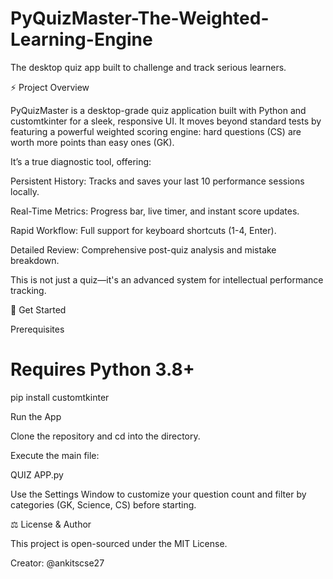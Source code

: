 # PyQuizMaster-The-Weighted-Learning-Engine
The desktop quiz app built to challenge and track serious learners.

⚡ Project Overview

PyQuizMaster is a desktop-grade quiz application built with Python and customtkinter for a sleek, responsive UI. It moves beyond standard tests by featuring a powerful weighted scoring engine: hard questions (CS) are worth more points than easy ones (GK).

It’s a true diagnostic tool, offering:

Persistent History: Tracks and saves your last 10 performance sessions locally.

Real-Time Metrics: Progress bar, live timer, and instant score updates.

Rapid Workflow: Full support for keyboard shortcuts (1-4, Enter).

Detailed Review: Comprehensive post-quiz analysis and mistake breakdown.

This is not just a quiz—it's an advanced system for intellectual performance tracking.

🚀 Get Started

Prerequisites

# Requires Python 3.8+
pip install customtkinter


Run the App

Clone the repository and cd into the directory.

Execute the main file:

QUIZ APP.py


Use the Settings Window to customize your question count and filter by categories (GK, Science, CS) before starting.

⚖️ License & Author

This project is open-sourced under the MIT License.

Creator: @ankitscse27
